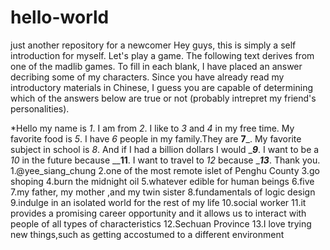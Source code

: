 # hello-world
just another repository for a newcomer
Hey guys, this is simply a self introduction for myself.
Let's play a game. The following text derives from one of the madlib games. To fill in each blank, I have placed an answer decribing some of my characters. Since you have already read my introductory materials in Chinese, I guess you are capable of determining which of the answers below are true or not (probably intrepret my friend's personalities).

*Hello my name is _1_. I am from _2_. I like to _3_ and _4_ in my free time. My favorite food is _5_. I have _6_ people in my family.They are ____________7_____________. My favorite subject in school is _8_. And if I had a billion dollars I would __________9_________. I want to be a _10_ in the future because __________11________. I want to travel to _12_ because __________13_________. Thank you.
1.@yee_siang_chung
2.one of the most remote islet of Penghu County
3.go shoping
4.burn the midnight oil
5.whatever edible for human beings
6.five
7.my father, my mother ,and my twin sister
8.fundamentals of logic design
9.indulge in an isolated world for the rest of my life
10.social worker
11.it provides a promising career opportunity and it allows us to interact with people of all types of characteristics
12.Sechuan Province
13.I love trying new things,such as getting accostumed to a different environment
